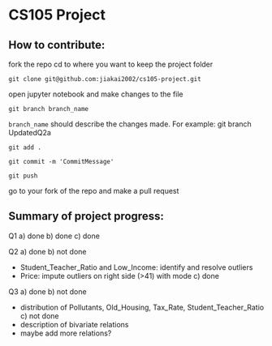 # CS105 Project
## How to contribute:

fork the repo
cd to where you want to keep the project folder
```
git clone git@github.com:jiakai2002/cs105-project.git
```
open jupyter notebook and make changes to the file 
```
git branch branch_name
```
```branch_name``` should describe the changes made.
For example: git branch UpdatedQ2a
```
git add .
```
```
git commit -m 'CommitMessage'
```  
```
git push
```   
go to your fork of the repo and make a pull request


## Summary of project progress:

Q1
a) done
b) done
c) done

Q2
a) done
b) not done 
- Student_Teacher_Ratio and Low_Income: identify and resolve outliers
- Price: impute outliers on right side (>41) with mode
c) done

Q3
a) done
b) not done
- distribution of Pollutants, Old_Housing, Tax_Rate, Student_Teacher_Ratio
c) not done
- description of bivariate relations
- maybe add more relations?
